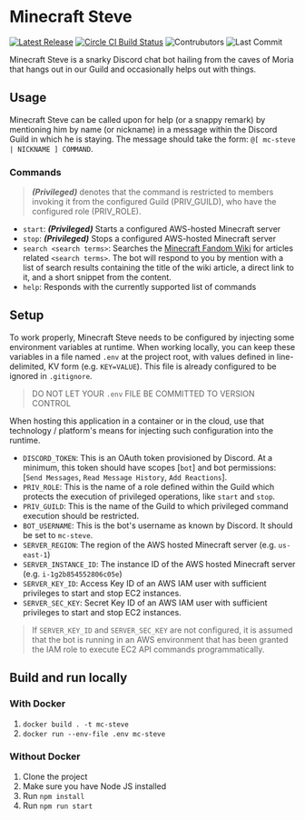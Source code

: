 # Minecraft Steve
[![Latest Release](https://img.shields.io/github/package-json/v/Ubunfu/mc-steve?style=for-the-badge)](https://github.com/Ubunfu/mc-steve/releases)
[![Circle CI Build Status](https://img.shields.io/circleci/build/gh/Ubunfu/mc-steve?style=for-the-badge)](https://app.circleci.com/pipelines/github/Ubunfu/mc-steve)
![Contrubutors](https://img.shields.io/github/contributors/Ubunfu/mc-steve?color=blue&style=for-the-badge)
![Last Commit](https://img.shields.io/github/last-commit/Ubunfu/mc-steve?style=for-the-badge)

Minecraft Steve is a snarky Discord chat bot hailing from the caves of Moria that hangs out in our Guild and occasionally helps out with things.

## Usage
Minecraft Steve can be called upon for help (or a snappy remark) by mentioning him by name (or nickname) in a message within the Discord Guild in which he is staying.  The message should take the form: `@[ mc-steve | NICKNAME ] COMMAND`.

### Commands
> ***(Privileged)*** denotes that the command is restricted to members invoking it from the configured Guild (PRIV_GUILD), who have the configured role (PRIV_ROLE).
* `start`: ***(Privileged)*** Starts a configured AWS-hosted Minecraft server
* `stop`: ***(Privileged)*** Stops a configured AWS-hosted Minecraft server
* `search <search terms>`: Searches the [Minecraft Fandom Wiki](https://minecraft.fandom.com) for articles related `<search terms>`.  The bot will respond to you by mention with a list of search results containing the title of the wiki article, a direct link to it, and a short snippet from the content.
* `help`: Responds with the currently supported list of commands

## Setup
To work properly, Minecraft Steve needs to be configured by injecting some environment variables at runtime.  When working locally, you can keep these variables in a file named `.env` at the project root, with values defined in line-delimited, KV form (e.g. `KEY=VALUE`).  This file is already configured to be ignored in `.gitignore`.

> DO NOT LET YOUR `.env` FILE BE COMMITTED TO VERSION CONTROL

When hosting this application in a container or in the cloud, use that technology / platform's means for injecting such configuration into the runtime.

* `DISCORD_TOKEN`: This is an OAuth token provisioned by Discord.  At a minimum, this token should have scopes [`bot`] and bot permissions: [`Send Messages`, `Read Message History`, `Add Reactions`].
* `PRIV_ROLE`: This is the name of a role defined within the Guild which protects the execution of privileged operations, like `start` and `stop`.
* `PRIV_GUILD`: This is the name of the Guild to which privileged command execution should be restricted.
* `BOT_USERNAME`: This is the bot's username as known by Discord.  It should be set to `mc-steve`.
* `SERVER_REGION`: The region of the AWS hosted Minecraft server (e.g. `us-east-1`)
* `SERVER_INSTANCE_ID`: The instance ID of the AWS hosted Minecraft server (e.g. `i-1g2b854552806c05e`)
* `SERVER_KEY_ID`: Access Key ID of an AWS IAM user with sufficient privileges to start and stop EC2 instances.
* `SERVER_SEC_KEY`: Secret Key ID of an AWS IAM user with sufficient privileges to start and stop EC2 instances.

> If `SERVER_KEY_ID` and `SERVER_SEC_KEY` are not configured, it is assumed that the bot is running in an AWS environment that has been granted the IAM role to execute EC2 API commands programmatically.

## Build and run locally
### With Docker
1. `docker build . -t mc-steve`
2. `docker run --env-file .env mc-steve`

### Without Docker
1. Clone the project
2. Make sure you have Node JS installed
3. Run `npm install`
4. Run `npm run start`